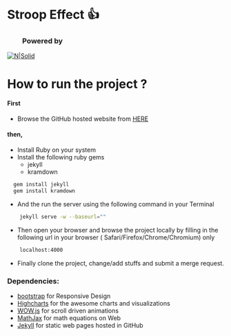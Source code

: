 #  Stroop Effect :+1:

### &nbsp;&nbsp;&nbsp;&nbsp;&nbsp;&nbsp;&nbsp;&nbsp; Powered by
[![N|Solid](https://camo.githubusercontent.com/374faa07b39f26db5b7a228ecfb74239cdac9a8b/68747470733a2f2f73636f7463682e696f2f77702d636f6e74656e742f75706c6f6164732f323031352f31302f626f6f7473747261702d706c75732d6a656b796c6c2e706e67)](http://www.jekyllrb.com)

# How to run the project ?
#### First
- Browse the GitHub hosted website from [HERE](https://mayukhsobo.github.io/stroop_effect/)

#### then, 

- Install Ruby on your system
- Install the following ruby gems
	- jekyll
	- kramdown
```sh
  gem install jekyll
  gem install kramdown
```
- And the run the server using the following command in your Terminal
```sh
    jekyll serve -w --baseurl=""
```
- Then open your browser and browse the project locally by filling in the following url in your browser ( Safari/Firefox/Chrome/Chromium) only
```sh
	localhost:4000
```
- Finally clone the project, change/add stuffs and submit a merge request.


### Dependencies:

 * [bootstrap](https://v4-alpha.getbootstrap.com/) for Responsive Design
 * [Highcharts](https://www.highcharts.com) for the awesome charts and visualizations
 * [WOW.js](http://mynameismatthieu.com/WOW/) for scroll driven animations
 * [MathJax](https://www.mathjax.org/) for math equations on Web
 * [Jekyll](https://jekyllrb.com/) for static web pages hosted in GitHub
